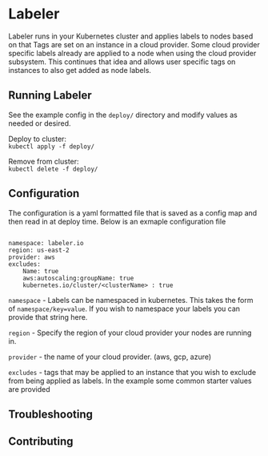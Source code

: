 # Labeler

Labeler runs in your Kubernetes cluster and applies labels to nodes based on that Tags are set on an instance in a cloud provider. Some cloud provider specific labels already are applied to a node when using the cloud provider subsystem. This continues that idea and allows user specific tags on instances to also get added as node labels. 

## Running Labeler
See the example config in the `deploy/` directory and modify values as needed or desired.   

Deploy to cluster:  
`kubectl apply -f deploy/`  

Remove from cluster:  
`kubectl delete -f deploy/`

## Configuration
The configuration is a yaml formatted file that is saved as a config map and then read in at deploy time. Below is an exmaple configuration file

```

namespace: labeler.io
region: us-east-2    
provider: aws         
excludes:
    Name: true
    aws:autoscaling:groupName: true
    kubernetes.io/cluster/<clusterName> : true
```
`namespace` - Labels can be namespaced in kubernetes. This takes the form of `namespace/key=value`. If you wish to namespace your labels you can provide that string here.   

`region` - Specify the region of your cloud provider your nodes are running in.  

`provider` - the name of your cloud provider. (aws, gcp, azure)  

`excludes` - tags that may be applied to an instance that you wish to exclude from being applied as labels.  In the example some common starter values are provided

## Troubleshooting

## Contributing


